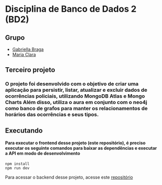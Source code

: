 # Disciplina de Banco de Dados 2 (BD2)
## Grupo
- [Gabriella Braga](https://github.com/gabs44)
- [Maria Clara](https://github.com/marysclair)
## Terceiro projeto

### O projeto foi desenvolvido com o objetivo de criar uma aplicação para persistir, listar, atualizar e excluir dados de ocorrências policiais, utilizando MongoDB Atlas e Mongo Charts Além disso, utiliza o aura em conjunto com o neo4j como banco de grafos para manter os relacionamentos de horários das ocorrências e seus tipos.

## Executando
#### Para executar o frontend desse projeto (este repositório), é preciso executar os seguinte comandos para baixar as dependências e executar a API em modo de desenvolvimento
```
npm install
npm run dev
```
Para acessar o backend desse projeto, acesse este [repositório](https://github.com/gabs44/projeto1-bdII)